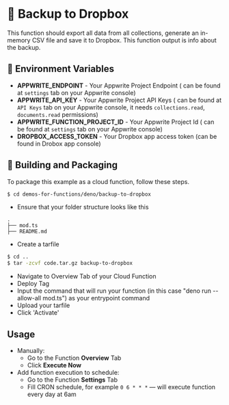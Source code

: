 # 📧  Backup to Dropbox
This function should export all data from all collections, generate an in-memory CSV file and save it to Dropbox. This function output is info about the backup.

## 📝 Environment Variables

- **APPWRITE_ENDPOINT** - Your Appwrite Project Endpoint ( can be found at `settings` tab on your Appwrite console)
- **APPWRITE_API_KEY** - Your Appwrite Project API Keys ( can be found at `API Keys` tab on your Appwrite console, it needs `collections.read`, `documents.read` permissions)
- **APPWRITE_FUNCTION_PROJECT_ID** - Your Appwrite Project Id ( can be found at `settings` tab on your Appwrite console)
- **DROPBOX_ACCESS_TOKEN** - Your Dropbox app access token (can be found in Drobox app console)

## 🚀 Building and Packaging

To package this example as a cloud function, follow these steps.

```bash
$ cd demos-for-functions/deno/backup-to-dropbox
```

* Ensure that your folder structure looks like this 
```
.
├── mod.ts
├── README.md
```
* Create a tarfile

```bash
$ cd ..
$ tar -zcvf code.tar.gz backup-to-dropbox
```

* Navigate to Overview Tab of your Cloud Function
* Deploy Tag
* Input the command that will run your function (in this case "deno run --allow-all mod.ts") as your entrypoint command
* Upload your tarfile 
* Click 'Activate'


## Usage
* Manually:
  * Go to the Function **Overview** Tab
  * Click **Execute Now**
* Add function execution to schedule:
  * Go to the Function **Settings** Tab
  * Fill CRON schedule, for example `0 6 * * *` — will execute function every day at 6am
